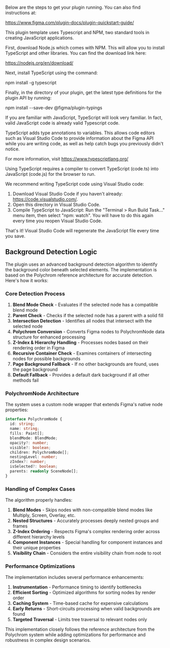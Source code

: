 Below are the steps to get your plugin running. You can also find instructions at:

  https://www.figma.com/plugin-docs/plugin-quickstart-guide/

This plugin template uses Typescript and NPM, two standard tools in creating JavaScript applications.

First, download Node.js which comes with NPM. This will allow you to install TypeScript and other
libraries. You can find the download link here:

  https://nodejs.org/en/download/

Next, install TypeScript using the command:

  npm install -g typescript

Finally, in the directory of your plugin, get the latest type definitions for the plugin API by running:

  npm install --save-dev @figma/plugin-typings

If you are familiar with JavaScript, TypeScript will look very familiar. In fact, valid JavaScript code
is already valid Typescript code.

TypeScript adds type annotations to variables. This allows code editors such as Visual Studio Code
to provide information about the Figma API while you are writing code, as well as help catch bugs
you previously didn't notice.

For more information, visit https://www.typescriptlang.org/

Using TypeScript requires a compiler to convert TypeScript (code.ts) into JavaScript (code.js)
for the browser to run.

We recommend writing TypeScript code using Visual Studio code:

1. Download Visual Studio Code if you haven't already: https://code.visualstudio.com/.
2. Open this directory in Visual Studio Code.
3. Compile TypeScript to JavaScript: Run the "Terminal > Run Build Task..." menu item,
    then select "npm: watch". You will have to do this again every time
    you reopen Visual Studio Code.

That's it! Visual Studio Code will regenerate the JavaScript file every time you save.

## Background Detection Logic

The plugin uses an advanced background detection algorithm to identify the background color beneath selected elements. The implementation is based on the Polychrom reference architecture for accurate detection. Here's how it works:

### Core Detection Process
1. **Blend Mode Check** - Evaluates if the selected node has a compatible blend mode
2. **Parent Check** - Checks if the selected node has a parent with a solid fill
3. **Intersection Detection** - Identifies all nodes that intersect with the selected node
4. **Polychrom Conversion** - Converts Figma nodes to PolychromNode data structure for enhanced processing
5. **Z-Index & Hierarchy Handling** - Processes nodes based on their rendering order in Figma
6. **Recursive Container Check** - Examines containers of intersecting nodes for possible backgrounds
7. **Page Background Fallback** - If no other backgrounds are found, uses the page background
8. **Default Fallback** - Provides a default dark background if all other methods fail

### PolychromNode Architecture
The system uses a custom node wrapper that extends Figma's native node properties:

```typescript
interface PolychromNode {
  id: string;
  name: string;
  fills: Paint[];
  blendMode: BlendMode;
  opacity?: number;
  visible?: boolean;
  children: PolychromNode[];
  nestingLevel: number;
  zIndex?: number;
  isSelected?: boolean;
  parents: readonly SceneNode[];
}
```

### Handling of Complex Cases
The algorithm properly handles:

1. **Blend Modes** - Skips nodes with non-compatible blend modes like Multiply, Screen, Overlay, etc.
2. **Nested Structures** - Accurately processes deeply nested groups and frames
3. **Z-Index Ordering** - Respects Figma's complex rendering order across different hierarchy levels
4. **Component Instances** - Special handling for component instances and their unique properties
5. **Visibility Chain** - Considers the entire visibility chain from node to root

### Performance Optimizations
The implementation includes several performance enhancements:

1. **Instrumentation** - Performance timing to identify bottlenecks
2. **Efficient Sorting** - Optimized algorithms for sorting nodes by render order
3. **Caching System** - Time-based cache for expensive calculations
4. **Early Returns** - Short-circuits processing when valid backgrounds are found
5. **Targeted Traversal** - Limits tree traversal to relevant nodes only

This implementation closely follows the reference architecture from the Polychrom system while adding optimizations for performance and robustness in complex design scenarios.
